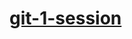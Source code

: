 
<h1><strong></strong> <a href="https://64be28f1846f6e32f239560b--lively-bienenstitch-d05eb7.netlify.app/">git-1-session</a></h1>


